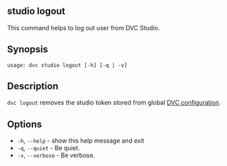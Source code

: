 ## studio logout

This command helps to log out user from DVC Studio.

## Synopsis

```usage
usage: dvc studio logout [-h] [-q | -v]
```

## Description

`dvc logout` removes the studio token stored from global [DVC configuration].

[dvc configuration]:
  /doc/user-guide/project-structure/configuration#config-file-locations

## Options

- `-h`, `--help` - show this help message and exit
- `-q`, `--quiet` - Be quiet.
- `-v`, `--verbose` - Be verbose.
